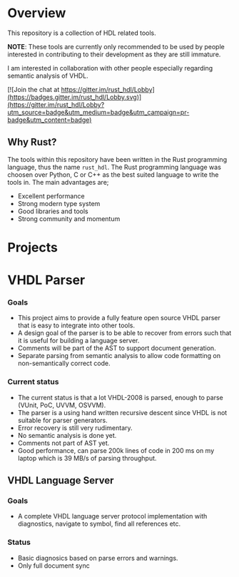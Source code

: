 # Overview
This repository is a collection of HDL related tools.

**NOTE**: These tools are currently only recommended to be used by people interested in contributing to their development as they are still immature.

I am interested in collaboration with other people especially regarding semantic analysis of VHDL.

[![Join the chat at https://gitter.im/rust_hdl/Lobby](https://badges.gitter.im/rust_hdl/Lobby.svg)](https://gitter.im/rust_hdl/Lobby?utm_source=badge&utm_medium=badge&utm_campaign=pr-badge&utm_content=badge)

## Why Rust?
The tools within this repository have been written in the Rust programming language, thus the name `rust_hdl`. 
The Rust programming language was choosen over Python, C or C++ as the best suited language to write the tools in.
The main advantages are; 
- Excellent performance
- Strong modern type system
- Good libraries and tools
- Strong community and momentum

# Projects
# VHDL Parser
### Goals
- This project aims to provide a fully feature open source VHDL parser that is easy to integrate into other tools.
- A design goal of the parser is to be able to recover from errors such that it is useful for building a language server. 
- Comments will be part of the AST to support document generation.
- Separate parsing from semantic analysis to allow code formatting on non-semantically correct code.

### Current status
- The current status is that a lot VHDL-2008 is parsed, enough to parse (VUnit, PoC, UVVM, OSVVM).
- The parser is a using hand written recursive descent since VHDL is not suitable for parser generators.
- Error recovery is still very rudimentary.
- No semantic analysis is done yet.
- Comments not part of AST yet.
- Good performance, can parse 200k lines of code in 200 ms on my laptop which is 39 MB/s of parsing throughput.

## VHDL Language Server
### Goals
- A complete VHDL language server protocol implementation with diagnostics, navigate to symbol, find all references etc.

### Status
- Basic diagnosics based on parse errors and warnings.
- Only full document sync
